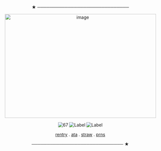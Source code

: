 <div align="center">

  ★ ──────────────────────────────
    

<img width="491" height="337" alt="image" src="https://files.catbox.moe/a9ofur.png" />

  ![67](https://komarev.com/ghpvc/?username=chanceglazer&color=75bf72&label=viewcount)  ![Label](https://img.shields.io/badge/note-sam%20glazer%20for%20life-866199)  ![Label](https://img.shields.io/badge/credits-@dragonfrootf%20on%20twt-b72c9c)


[rentry](https://rentry.co/cdarchive_) . [ata](https://samuelfrnwilliams.atabook.org/) . [straw](https://samuelfrnnwilliams.straw.page/)  .  [prns](https://en.pronouns.page/@__.jas)


 ────────────────────────────── ★

</div>
